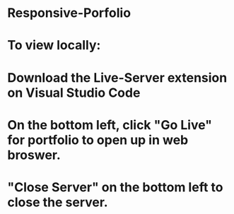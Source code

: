 # Responsive-Porfolio

# To view locally: 
# Download the Live-Server extension on Visual Studio Code 
# On the bottom left, click "Go Live" for portfolio to open up in web broswer.
# "Close Server" on the bottom left to close the server. 